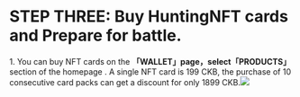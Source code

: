 # STEP THREE: Buy HuntingNFT cards and Prepare for battle.

1\. You can buy NFT cards on the **「WALLET」**page，select**「PRODUCTS」** section of the homepage . A single NFT card is 199 CKB, the purchase of 10 consecutive card packs can get a discount for only 1899 CKB.![](https://j1v0zsear4.feishu.cn/space/api/box/stream/download/asynccode/?code=YjNhODU3MTgzOTllNWFlMDhjZWVhNGJhMjYwMDdhYjFfd2tUWFlzZGhhN1k1Y2dSaGNSZVdzZTJtOVNmbU56c1dfVG9rZW46Ym94Y245OWM3MkZPRDVSelk5WGkxZGRxUXNlXzE2NDI1MDkyMTM6MTY0MjUxMjgxM19WNA)
